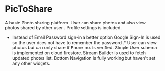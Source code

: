 # PicToShare

A basic Photo sharing platform.
User can share photos and also view photos shared by other user .
Profile settings is included.
* Instead of Email Password sign-in a better option Google Sign-In is used so the user does not have to remember the password .*
User can view photos but can only share if Phone no. is verified.
Simple User schema is implemented on cloud firestore.
Stream Builder is used to fetch updated photos list.
Bottom Navigation is fully working but haven't set any other widgets.

